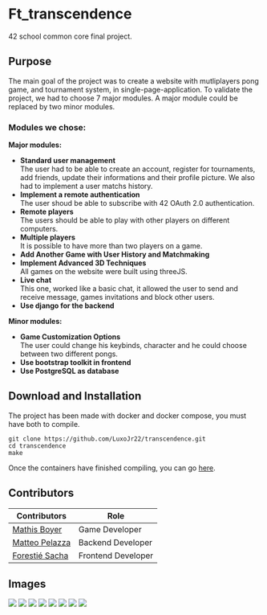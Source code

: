 # Ft_transcendence
42 school common core final project.
## Purpose
The main goal of the project was to create a website with mutliplayers pong game, and tournament system, in single-page-application. 
To validate the project, we had to choose 7 major modules. A major module could be replaced by two minor modules.
### Modules we chose:
<strong>Major modules:<nr></strong>
- <strong>Standard user management<br></strong>
  The user had to be able to create an account, register for tournaments, add friends, update their informations and their profile picture. We also had to implement a user matchs history.<br>
- <strong>Implement a remote authentication<br></strong>
  The user shoud be able to subscribe with 42 OAuth 2.0 authentication.
- <strong>Remote players<br></strong>
  The users should be able to play with other players on different computers.
- <strong>Multiple players</strong><br>
  It is possible to have more than two players on a game.
- <strong>Add Another Game with User History and Matchmaking</strong>
- <strong>Implement Advanced 3D Techniques<br></strong>
  All games on the website were built using threeJS.
- <strong>Live chat<br></strong>
  This one, worked like a basic chat, it allowed the user to send and receive message, games invitations and block other users.
- <strong>Use django for the backend<br></strong>

<strong>Minor modules:<br></strong>
- <strong>Game Customization Options<br></strong>
  The user could change his keybinds, character and he could choose between two different pongs.
- <strong>Use bootstrap toolkit in frontend<br></strong>
- <strong>Use PostgreSQL as database<br></strong>

## Download and Installation
The project has been made with docker and docker compose, you must have both to compile.
```
git clone https://github.com/LuxoJr22/transcendence.git
cd transcendence
make
```
Once the containers have finished compiling, you can go [here](http://localhost:8080).
## Contributors
|Contributors|Role|
|------------|----|
|[Mathis Boyer](https://github.com/LuxoJr22)|Game Developer|
|[Matteo Pelazza](https://github.com/olmayto)|Backend Developer|
|[Forestié Sacha](https://github.com/Stelviaa)|Frontend Developer|
## Images
![](https://drive.google.com/thumbnail?id=1n9LjvevuR14HKHGd-HA8J19oYIhNxoj6&sz=w1000)
![](https://drive.google.com/thumbnail?id=1JpbmR5g5v1yArf7pYMQG4ZUX1J8MrIbH&sz=w1000)
![](https://drive.google.com/thumbnail?id=1LYLY8hzQrz9e6Nn8O8xxbTsl18Wc8Bmf&sz=w1000)
![](https://drive.google.com/thumbnail?id=1ThBQZ_n684D723Dbb66ZahgM8DD_0UZu&sz=w1000)
![](https://drive.google.com/thumbnail?id=1UjT1U2NLjG-fpxGiE5dtWznAIkvSa7uN&sz=w1000)
![](https://drive.google.com/thumbnail?id=1weD4UtDvfNipfg2OToiYw0wrsrgqY4lZ&sz=w1000)
![](https://drive.google.com/thumbnail?id=1BYkgSmomI0_JTGut6Jje4mGkIWNVAmU_&sz=w1000)
![](https://drive.google.com/thumbnail?id=1X_76oIO-jsAwSZjhfzFINEFa69FT95ud&sz=w1000)
